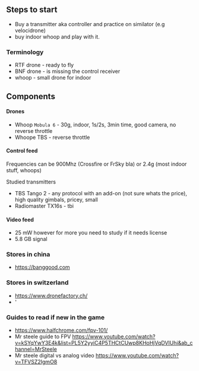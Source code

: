## Steps to start
 * Buy a transmitter aka controller and practice on similator (e.g velocidrone)
 * buy indoor whoop and play with it. 


### Terminology
 * RTF drone - ready to fly
 * BNF drone - is missing the control receiver
 * whoop - small drone for indoor

## Components


#### Drones
  * Whoop `Mobula 6` - 30g, indoor, 1s/2s, 3min time, good camera, no reverse throttle
  * Whoope TBS - reverse throttle

#### Control feed

Frequencies can be 900Mhz (Crossfire or FrSky bla) or 2.4g (most indoor stuff, whoops)

Studied transmitters
 * TBS Tango 2 - any protocol with an add-on (not sure whats the price), high quality gimbals, pricey, small
 * Radiomaster TX16s - tbi

#### Video feed

 * 25 mW however for more you need to study if it needs license
 * 5.8 GB signal


### Stores in china
 * https://banggood.com

### Stores in switzerland
 * https://www.dronefactory.ch/
 * '


### Guides to read if new in the game

 * https://www.halfchrome.com/fpv-101/
 * Mr steele guide to FPV https://www.youtube.com/watch?v=kSYqYwY3E4k&list=PL5Y2yyiC4P5THCtCUwp8KHoHjVqDVIUhi&ab_channel=MrSteele
 * Mr steele digital vs analog video https://www.youtube.com/watch?v=TFVSZ2IgmO8
